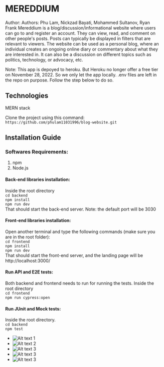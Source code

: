 # MEREDDIUM
Author: Authors: Phu Lam, Nickzad Bayati, Mohammed Sultanov, Ryan Frank
Mereddium is a blog/discussion/informational website where users can go to and register an account. They can view, read, and comment on other people's posts. Posts can typically be displayed in filters that are relevant to viewers. The website can be used as a personal blog, where an individual creates an ongoing online diary or commentary about what they are interested in. It can also be a discussion on different topics such as politics, technology, or advocacy, etc.
 
Note: This app is depoyed to heroku. But Heroku no longer offer a free tier on November 28, 2022.
So we only let the app locally. .env files are left in the repo on purpose. Follow the step below to do so. 

## Technologies
MERN stack

Clone the project using this command:
`https://github.com/phulam11031996/blog-website.git`

## Installation Guide
### Softwares Requirements:
1) npm
2) Node.js

#### Back-end libraries installation:
Inside the root directory<br />
`cd backend` <br />
`npm install` <br />
`npm run dev` <br />
That should start the back-end server. Note: the default port will be 3030

#### Front-end libraries installation:
Open another terminal and type the following commands (make sure you are in the root folder):<br />
`cd frontend`<br />
`npm install`<br />
`npm run dev`<br />
That should start the front-end server, and the landing page will be http://localhost:3000/

#### Run API and E2E tests:
Both backend and frontend needs to run for running the tests. Inside the root directory<br />
`cd frontend`<br />
`npm run cypress:open`<br />

#### Run JUnit and Mock tests:
Inside the root directory.<br />
`cd backend`<br />
`npm test`<br />


* ![Alt text 1](https://res.cloudinary.com/dak2sbffy/image/upload/v1687237658/Screen_Shot_2023-06-19_at_9.58.38_PM_wzq6yy.png)
* ![Alt text 2](https://res.cloudinary.com/dak2sbffy/image/upload/v1687237656/Screen_Shot_2023-06-19_at_9.59.32_PM_m4qrfn.png)
* ![Alt text 3](https://res.cloudinary.com/dak2sbffy/image/upload/v1687237657/Screen_Shot_2023-06-19_at_9.59.19_PM_yfawdl.png)
* ![Alt text 3](https://res.cloudinary.com/dak2sbffy/image/upload/v1687237656/Screen_Shot_2023-06-19_at_9.59.48_PM_hugg05.png)
* ![Alt text 3]([https://res.cloudinary.com/dak2sbffy/image/upload/v1687237657/Screen_Shot_2023-06-19_at_9.59.19_PM_yfawdl.png)
